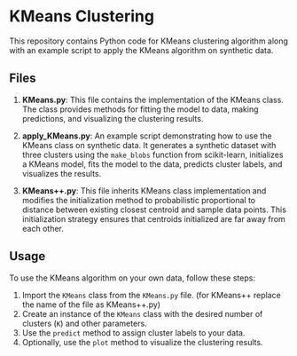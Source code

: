 # KMeans Clustering

This repository contains Python code for KMeans clustering algorithm along with an example script to apply the KMeans algorithm on synthetic data.

## Files

1. **KMeans.py**: This file contains the implementation of the KMeans class. The class provides methods for fitting the model to data, making predictions, and visualizing the clustering results.

2. **apply_KMeans.py**: An example script demonstrating how to use the KMeans class on synthetic data. It generates a synthetic dataset with three clusters using the `make_blobs` function from scikit-learn, initializes a KMeans model, fits the model to the data, predicts cluster labels, and visualizes the results.

3. **KMeans++.py**: This file inherits KMeans class implementation and modifies the initialization method to probabilistic proportional to distance between existing closest centroid and sample data points. This initialization strategy ensures that centroids initialized are far away from each other.

## Usage

To use the KMeans algorithm on your own data, follow these steps:


1. Import the `KMeans` class from the `KMeans.py` file. (for KMeans++ replace the name of the file as KMeans++.py)
2. Create an instance of the `KMeans` class with the desired number of clusters (`K`) and other parameters.
3. Use the `predict` method to assign cluster labels to your data.
4. Optionally, use the `plot` method to visualize the clustering results.
